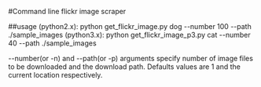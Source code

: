 #Command line flickr image scraper

##usage
(python2.x): python get_flickr_image.py dog --number 100 --path ./sample_images
(python3.x): python get_flickr_image_p3.py cat --number 40 --path ./sample_images

--number(or -n) and --path(or -p) arguments specify number of image files to be downloaded
and the download path. Defaults values are 1 and the current location respectively.




